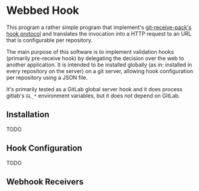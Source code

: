 # Webbed Hook

This program a rather simple program that implement's [git-receive-pack's hook protocol](https://git-scm.com/docs/git-receive-pack) and translates the invocation into a HTTP request to an URL that is configurable per repository.

The main purpose of this software is to implement validation hooks (primarily pre-receive hook) by delegating the decision over the web to another application. It is intended to be installed globally (as in: installed in every repository on the server) on a git server, allowing hook configuration per repository using a JSON file.

It's primarily tested as a GitLab global server hook and it does process gitlab's `GL_*` environment variables, but it does _not_ depend on GitLab.

## Installation

TODO

## Hook Configuration

TODO

## Webhook Receivers
